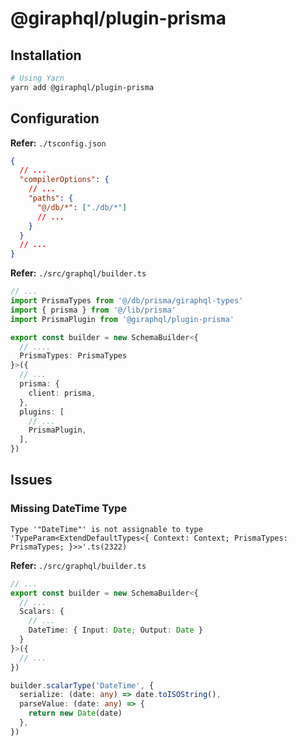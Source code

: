 # @giraphql/plugin-prisma

<!--
https://github.com/hayes/pothos/tree/main/packages/plugin-prisma
-->

## Installation

```sh
# Using Yarn
yarn add @giraphql/plugin-prisma
```

## Configuration

**Refer:** `./tsconfig.json`

```json
{
  // ...
  "compilerOptions": {
    // ...
    "paths": {
      "@/db/*": ["./db/*"]
      // ...
    }
  }
  // ...
}
```

**Refer:** `./src/graphql/builder.ts`

```ts
// ...
import PrismaTypes from '@/db/prisma/giraphql-types'
import { prisma } from '@/lib/prisma'
import PrismaPlugin from '@giraphql/plugin-prisma'

export const builder = new SchemaBuilder<{
  // ....
  PrismaTypes: PrismaTypes
}>({
  // ...
  prisma: {
    client: prisma,
  },
  plugins: [
    // ...
    PrismaPlugin,
  ],
})
```

## Issues

### Missing DateTime Type

```log
Type '"DateTime"' is not assignable to type 'TypeParam<ExtendDefaultTypes<{ Context: Context; PrismaTypes: PrismaTypes; }>>'.ts(2322)
```

**Refer:** `./src/graphql/builder.ts`

```ts
// ...
export const builder = new SchemaBuilder<{
  // ...
  Scalars: {
    // ...
    DateTime: { Input: Date; Output: Date }
  }
}>({
  // ...
})

builder.scalarType('DateTime', {
  serialize: (date: any) => date.toISOString(),
  parseValue: (date: any) => {
    return new Date(date)
  },
})
```
